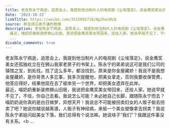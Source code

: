 ```yaml
---
title: 老友陈永宁病逝，追思会上，我提到他当制片人的电视剧《尘埃落定》，说金鹰奖美女还孤独屹立在在狮山我家老房子的书架上。陈永宁的弟弟说这可是我们公司的镇馆之...
date: '2023-10-22'
linkTitle: https://weibo.com/3515092710/Np2heiMzQ
source: 种豆得瓜谢不谦的微博
description: 老友陈永宁病逝，追思会上，我提到他当制片人的电视剧《尘埃落定》，说金鹰奖美女还孤独屹立在在狮山我家老房子的书架上。陈永宁的弟弟说这可是我们公司的镇馆之宝，到处找，找了这么多年，都没找到，原来是你金屋藏娇！我说不是我想金屋藏娇，是你哥贵人多忘事，我多次提醒他，把美女拿走，否则我要收保管费，他答应得好，结果他现在去了彼岸另一个世界，却把美女遗弃在此岸。<br>
  最近，喵奶奶重新装修狮山旧居，我说把金鹰奖美女带回来，还给人家。她说早就不见了，不信，你自己去看。我说怎么可能？未必她自己长脚，跟随陈永宁而去？喵奶奶说你真的是白日做梦，异想天开！我说总不可能被拐卖妇女的人贩子偷去拐卖了吧？她说你越说越离谱，人贩子有神经病，来偷一个美女塑像拿去拐卖？我说陈永宁弟娃问起美女下落，我们总得有个说法嘛。她说啥子“我们”？我跟这件事没有关系。<b
  ...
disable_comments: true
---
```

老友陈永宁病逝，追思会上，我提到他当制片人的电视剧《尘埃落定》，说金鹰奖美女还孤独屹立在在狮山我家老房子的书架上。陈永宁的弟弟说这可是我们公司的镇馆之宝，到处找，找了这么多年，都没找到，原来是你金屋藏娇！我说不是我想金屋藏娇，是你哥贵人多忘事，我多次提醒他，把美女拿走，否则我要收保管费，他答应得好，结果他现在去了彼岸另一个世界，却把美女遗弃在此岸。<br> 最近，喵奶奶重新装修狮山旧居，我说把金鹰奖美女带回来，还给人家。她说早就不见了，不信，你自己去看。我说怎么可能？未必她自己长脚，跟随陈永宁而去？喵奶奶说你真的是白日做梦，异想天开！我说总不可能被拐卖妇女的人贩子偷去拐卖了吧？她说你越说越离谱，人贩子有神经病，来偷一个美女塑像拿去拐卖？我说陈永宁弟娃问起美女下落，我们总得有个说法嘛。她说啥子“我们”？我跟这件事没有关系。<b ...